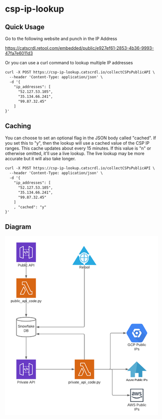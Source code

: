 # csp-ip-lookup

## Quick Usage

Go to the following website and punch in the IP Address

https://catscrdl.retool.com/embedded/public/e927ef61-2853-4b36-9993-47fa7e6011d3

Or you can use a curl command to lookup multiple IP addresses

```
curl -X POST https://csp-ip-lookup.catscrdl.io/collectCSPsPublicAPI \
  --header 'Content-Type: application/json' \
  -d '{
    "ip_addresses": [
      "52.127.53.105",
      "35.134.66.241",
      "99.87.32.45"
    ]
}'
```

## Caching

You can choose to set an optional flag in the JSON body called "cached". If you set this to "y", then the lookup will use a cached value of the CSP IP ranges. This cache updates about every 15 minutes. If this value is "n" or otherwise omitted, it'll use a live lookup. The live lookup may be more accurate but it will also take longer.

```
curl -X POST https://csp-ip-lookup.catscrdl.io/collectCSPsPublicAPI \
  --header 'Content-Type: application/json' \
  -d '{
    "ip_addresses": [
      "52.127.53.105",
      "35.134.66.241",
      "99.87.32.45"
    ]
    , "cached": "y"
}'
```

## Diagram

![Architecture Diagram](csp-lookup-diagram.png)
